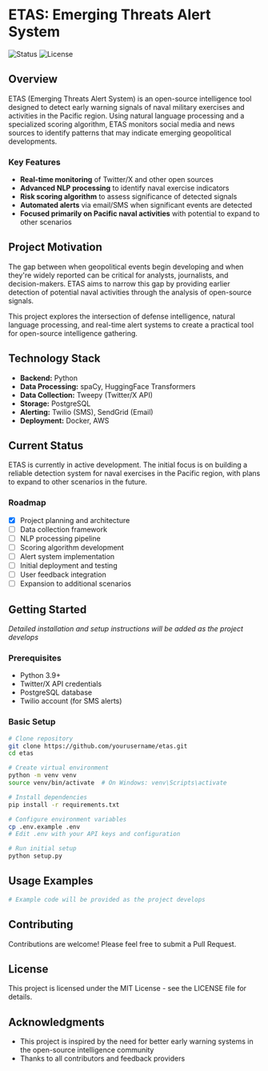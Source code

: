 # ETAS: Emerging Threats Alert System

![Status](https://img.shields.io/badge/Status-In%20Development-yellow)
![License](https://img.shields.io/badge/License-MIT-blue)

## Overview

ETAS (Emerging Threats Alert System) is an open-source intelligence tool designed to detect early warning signals of naval military exercises and activities in the Pacific region. Using natural language processing and a specialized scoring algorithm, ETAS monitors social media and news sources to identify patterns that may indicate emerging geopolitical developments.

### Key Features

- **Real-time monitoring** of Twitter/X and other open sources
- **Advanced NLP processing** to identify naval exercise indicators
- **Risk scoring algorithm** to assess significance of detected signals
- **Automated alerts** via email/SMS when significant events are detected
- **Focused primarily on Pacific naval activities** with potential to expand to other scenarios

## Project Motivation

The gap between when geopolitical events begin developing and when they're widely reported can be critical for analysts, journalists, and decision-makers. ETAS aims to narrow this gap by providing earlier detection of potential naval activities through the analysis of open-source signals.

This project explores the intersection of defense intelligence, natural language processing, and real-time alert systems to create a practical tool for open-source intelligence gathering.

## Technology Stack

- **Backend:** Python
- **Data Processing:** spaCy, HuggingFace Transformers
- **Data Collection:** Tweepy (Twitter/X API)
- **Storage:** PostgreSQL
- **Alerting:** Twilio (SMS), SendGrid (Email)
- **Deployment:** Docker, AWS

## Current Status

ETAS is currently in active development. The initial focus is on building a reliable detection system for naval exercises in the Pacific region, with plans to expand to other scenarios in the future.

### Roadmap

- [x] Project planning and architecture
- [ ] Data collection framework
- [ ] NLP processing pipeline
- [ ] Scoring algorithm development
- [ ] Alert system implementation
- [ ] Initial deployment and testing
- [ ] User feedback integration
- [ ] Expansion to additional scenarios

## Getting Started

*Detailed installation and setup instructions will be added as the project develops*

### Prerequisites

- Python 3.9+
- Twitter/X API credentials
- PostgreSQL database
- Twilio account (for SMS alerts)

### Basic Setup

```bash
# Clone repository
git clone https://github.com/yourusername/etas.git
cd etas

# Create virtual environment
python -m venv venv
source venv/bin/activate  # On Windows: venv\Scripts\activate

# Install dependencies
pip install -r requirements.txt

# Configure environment variables
cp .env.example .env
# Edit .env with your API keys and configuration

# Run initial setup
python setup.py
```

## Usage Examples

```python
# Example code will be provided as the project develops
```

## Contributing

Contributions are welcome! Please feel free to submit a Pull Request.

## License

This project is licensed under the MIT License - see the LICENSE file for details.

## Acknowledgments

- This project is inspired by the need for better early warning systems in the open-source intelligence community
- Thanks to all contributors and feedback providers
